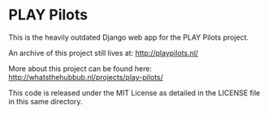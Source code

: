 # PLAY Pilots

This is the heavily outdated Django web app for the PLAY Pilots project.

An archive of this project still lives at: http://playpilots.nl/

More about this project can be found here: http://whatsthehubbub.nl/projects/play-pilots/

This code is released under the MIT License as detailed in the LICENSE file in this same directory.
